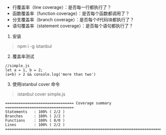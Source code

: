 - 行覆盖率（line coverage）：是否每一行都执行了？
- 函数覆盖率（function coverage）：是否每个函数都调用了？
- 分支覆盖率（branch coverage）：是否每个if代码块都执行了？
- 语句覆盖率（statement coverage）：是否每个语句都执行了？

1. 安装
> npm i -g istanbul

2. 覆盖率测试
```
//simple.js
let a = 1, b = 2;
(a+b) > 2 && console.log('more than two')
```

3. 使用istanbul cover 命令
> istanbul cover simple.js

```
=============================== Coverage summary ===============================
Statements   : 100% ( 2/2 )
Branches     : 100% ( 2/2 )
Functions    : 100% ( 0/0 )
Lines        : 100% ( 2/2 )
================================================================================
```
